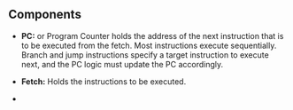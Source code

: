 ## Components

- **PC:** or Program Counter holds the address of the next instruction that is to be executed from the fetch. Most instructions execute sequentially. Branch and jump instructions  specify a target instruction to execute next, and the PC logic must update the PC accordingly.

- **Fetch:** Holds the instructions to be executed.
- 
